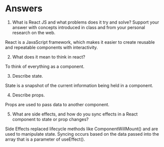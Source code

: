 # Answers

1. What is React JS and what problems does it try and solve? Support your answer with concepts introduced in class and from your personal research on the web.

React is a JavaScript framework, which makes it easier to create reusable and repeatable components with interactivity.

2. What does it mean to think in react?

To think of everything as a component.

3. Describe state.

State is a snapshot of the current information being held in a component.

4. Describe props.

Props are used to pass data to another component.

5. What are side effects, and how do you sync effects in a React component to state or prop changes?

Side Effects replaced lifecycle methods like ComponentWillMount() and are used to manipulate state. Syncing occurs based on the data passed into the array that is a parameter of useEffect().
